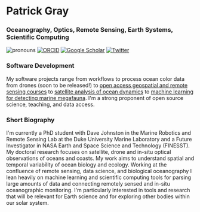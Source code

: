 # Patrick Gray

### Oceanography, Optics, Remote Sensing, Earth Systems, Scientific Computing


![pronouns](https://img.shields.io/static/v1?label=pronouns&message=he/him&color=red&style=flat-square)
[![ORCID](https://img.shields.io/static/v1?label=ORCID&message=0000-0002-8997-5255&color=green&style=flat-square&logo=orcid)](https://orcid.org/0000-0002-8997-5255)
[![Google Scholar](https://img.shields.io/static/v1?label=&message=Google%20Scholar&color=gray&style=flat-square&logo=google-scholar)](https://scholar.google.com/citations?user=66Aq-PoAAAAJ)
[![Twitter](https://img.shields.io/twitter/follow/clifgray?logo=twitter&style=flat-square)](https://twitter.com/clifgray)

### Software Development

My software projects range from workflows to process ocean color data from drones (soon to be released!) to [open access geospatial and remote sensing courses](https://github.com/patrickcgray/open-geo-tutorial) to [satellite analysis of ocean dynamics](https://github.com/earthcube2021/ec21_gray_etal) to [machine learning for detecting marine megafauna](https://github.com/patrickcgray/cetacean_photogram). I'm a strong proponent of open source science, teaching, and data access.

### Short Biography

I'm currently a PhD student with Dave Johnston in the Marine Robotics and Remote Sensing Lab at the Duke University Marine Laboratory and a Future Investigator in NASA Earth and Space Science and Technology (FINESST). My doctoral research focuses on satellite, drone and in-situ optical observations of oceans and coasts. My work aims to understand spatial and temporal variability of ocean biology and ecology. Working at the confluence of remote sensing, data science, and biological oceanography I lean heavily on machine learning and scientific computing tools for parsing large amounts of data and connecting remotely sensed and in-situ oceanographic monitoring. I'm particularly interested in tools and research that will be relevant for Earth science and for exploring other bodies within our solar system.
